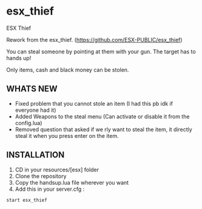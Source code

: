 # esx_thief
ESX Thief

Rework from the esx_thief. (https://github.com/ESX-PUBLIC/esx_thief)

You can steal someone by pointing at them with your gun. The target has to hands up!

Only items, cash and black money can be stolen.


## WHATS NEW
- Fixed problem that you cannot stole an item (I had this pb idk if everyone had it)
- Added Weapons to the steal menu (Can activate or disable it from the config.lua)
- Removed question that asked if we rly want to steal the item, it directly steal it when you press enter on the item.

## INSTALLATION

1) CD in your resources/[esx] folder
2) Clone the repository
3) Copy the handsup.lua file wherever you want
4) Add this in your server.cfg :

```
start esx_thief
```
